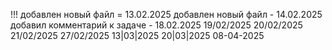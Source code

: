 !!!
добавлен новый файл = 13.02.2025
добавлен новый файл - 14.02.2025
добавил комментарий к задаче - 18.02.2025
19/02/2025
20/02/2025
21/02/2025
27/02/2025
13|03|2025
20|03|2025
08-04-2025
